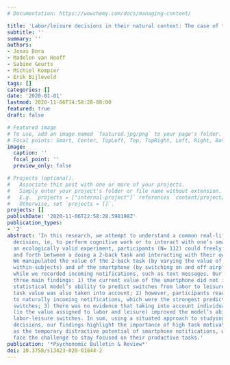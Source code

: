 ```yaml
---
# Documentation: https://wowchemy.com/docs/managing-content/

title: 'Labor/leisure decisions in their natural context: The case of the smartphone'
subtitle: ''
summary: ''
authors:
- Jonas Dora
- Madelon van Hooff
- Sabine Geurts
- Michiel Kompier
- Erik Bijleveld
tags: []
categories: []
date: '2020-01-01'
lastmod: 2020-11-06T14:58:28-08:00
featured: true
draft: false

# Featured image
# To use, add an image named `featured.jpg/png` to your page's folder.
# Focal points: Smart, Center, TopLeft, Top, TopRight, Left, Right, BottomLeft, Bottom, BottomRight.
image:
  caption: ''
  focal_point: ''
  preview_only: false

# Projects (optional).
#   Associate this post with one or more of your projects.
#   Simply enter your project's folder or file name without extension.
#   E.g. `projects = ["internal-project"]` references `content/project/deep-learning/index.md`.
#   Otherwise, set `projects = []`.
projects: []
publishDate: '2020-11-06T22:58:28.598198Z'
publication_types:
- '2'
abstract: 'In this research, we attempt to understand a common real-life labor/leisure
  decision, ie, to perform cognitive work or to interact with one’s smartphone. In
  an ecologically valid experiment, participants (N= 112) could freely switch back
  and forth between a doing a 2-back task and interacting with their own smartphone.
  We manipulated the value of the 2-back task (by varying the value of monetary rewards;
  within-subjects) and of the smartphone (by switching on and off airplane mode; within-subjects)
  while we recorded incoming notifications, such as text messages. Our study produced
  three main findings: 1) the current value of the smartphone did not increase our
  statistical model’s ability to predict switches from labor to leisure when the current
  task value was also taken into account; 2) however, participants reacted strongly
  to naturally incoming notifications, which were the strongest predictor of labor-to-leisure
  switches; 3) there was no evidence that taking into account individual differences
  (in the value assigned to labor and leisure) improved the model’s ability to predict
  labor-leisure switches. In sum, using a situated approach to studying labor/leisure
  decisions, our findings highlight the importance of high task motivation, as well
  as the temporary distractive potential of smartphone notifications, when people
  face the challenge to stay focused on their productive tasks.'
publication: '*Psychonomic Bulletin & Review*'
doi: 10.3758/s13423-020-01844-2
---
```

